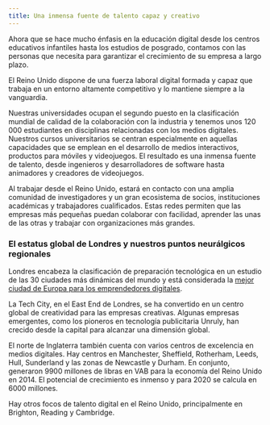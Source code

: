 ```yaml
---
title: Una inmensa fuente de talento capaz y creativo
---
```

Ahora que se hace mucho énfasis en la educación digital desde los centros educativos infantiles hasta los estudios de posgrado, contamos con las personas que necesita para garantizar el crecimiento de su empresa a largo plazo.

El Reino Unido dispone de una fuerza laboral digital formada y capaz que trabaja en un entorno altamente competitivo y lo mantiene siempre a la vanguardia.

Nuestras universidades ocupan el segundo puesto en la clasificación mundial de calidad de la colaboración con la industria y tenemos unos 120 000 estudiantes en disciplinas relacionadas con los medios digitales. Nuestros cursos universitarios se centran especialmente en aquellas capacidades que se emplean en el desarrollo de medios interactivos, productos para móviles y videojuegos. El resultado es una inmensa fuente de talento, desde ingenieros y desarrolladores de software hasta animadores y creadores de videojuegos.

Al trabajar desde el Reino Unido, estará en contacto con una amplia comunidad de investigadores y un gran ecosistema de socios, instituciones académicas y trabajadores cualificados. Estas redes permiten que las empresas más pequeñas puedan colaborar con facilidad, aprender las unas de las otras y trabajar con organizaciones más grandes.

### El estatus global de Londres y nuestros puntos neurálgicos regionales 

Londres encabeza la clasificación de preparación tecnológica en un estudio de las 30 ciudades más dinámicas del mundo y está considerada la [mejor ciudad de Europa para los emprendedores digitales](https://digitalcityindex.eu/city/16).

La Tech City, en el East End de Londres, se ha convertido en un centro global de creatividad para las empresas creativas. Algunas empresas emergentes, como los pioneros en tecnología publicitaria Unruly, han crecido desde la capital para alcanzar una dimensión global.

El norte de Inglaterra también cuenta con varios centros de excelencia en medios digitales. Hay centros en Manchester, Sheffield, Rotherham, Leeds, Hull, Sunderland y las zonas de Newcastle y Durham. En conjunto, generaron 9900 millones de libras en VAB para la economía del Reino Unido en 2014. El potencial de crecimiento es inmenso y para 2020 se calcula en 6000 millones.

Hay otros focos de talento digital en el Reino Unido, principalmente en Brighton, Reading y Cambridge. 

